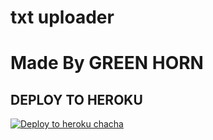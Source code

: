 # txt uploader

# Made By GREEN HORN


## DEPLOY TO HEROKU


[![Deploy to heroku chacha](https://www.herokucdn.com/deploy/button.svg)](https://dashboard.heroku.com/new?template=https://github.com/ragaunite/tiger-txt-ADVANCED)
